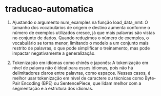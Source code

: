 # traducao-automatica

1. Ajustando o argumento num_examples na função load_data_nmt: O tamanho dos vocabulários de origem e destino aumenta conforme o número de exemplos utilizados cresce, já que mais palavras são vistas no conjunto de dados. Quando reduzimos o número de exemplos, o vocabulário se torna menor, limitando o modelo a um conjunto mais restrito de palavras, o que pode simplificar o treinamento, mas pode impactar negativamente a generalização.

2. Tokenização em idiomas como chinês e japonês: A tokenização em nível de palavra não é ideal para esses idiomas, pois não há delimitadores claros entre palavras, como espaços. Nesses casos, é melhor usar tokenização em nível de caractere ou técnicas como Byte-Pair Encoding (BPE) ou SentencePiece, que lidam melhor com a segmentação e a estrutura dos idiomas.

